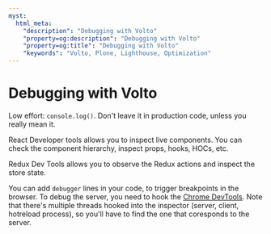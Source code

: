 ```yaml
---
myst:
  html_meta:
    "description": "Debugging with Volto"
    "property=og:description": "Debugging with Volto"
    "property=og:title": "Debugging with Volto"
    "keywords": "Volto, Plone, Lighthouse, Optimization"
---
```


# Debugging with Volto

Low effort: `console.log()`. Don't leave it in production code, unless you
really mean it.

React Developer tools allows you to inspect live components. You can check the
component hierarchy, inspect props, hooks, HOCs, etc.

Redux Dev Tools allows you to observe the Redux actions and inspect the store
state.

You can add `debugger` lines in your code, to trigger breakpoints in the browser. To debug the server, you need to hook the [Chrome DevTools](https://nodejs.org/en/docs/guides/debugging-getting-started). Note that there's multiple threads hooked into the inspector (server, client, hotreload process), so you'll have to find the one that coresponds to the server.
